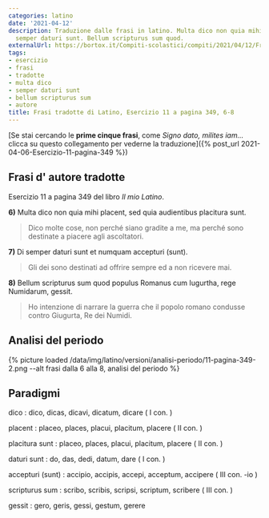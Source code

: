 ```yaml
---
categories: latino
date: '2021-04-12'
description: Traduzione dalle frasi in latino. Multa dico non quia mihi placent. Di
  semper daturi sunt. Bellum scripturus sum quod.
externalUrl: https://bortox.it/Compiti-scolastici/compiti/2021/04/12/Frasi-6-8-Esercizio-11-pagina-349.html
tags:
- esercizio
- frasi
- tradotte
- multa dico
- semper daturi sunt
- bellum scripturus sum
- autore
title: Frasi tradotte di Latino, Esercizio 11 a pagina 349, 6-8
---
```


[Se stai cercando le **prime cinque frasi**, come _Signo dato, milites iam..._ clicca su questo collegamento per vederne la traduzione]({% post_url 2021-04-06-Esercizio-11-pagina-349 %})

## Frasi d' autore tradotte

Esercizio 11 a pagina 349 del libro _Il mio Latino_.

**6)** Multa dico non quia mihi placent, sed quia audientibus placitura sunt.

> Dico molte cose, non perché siano gradite a me, ma perché sono destinate a piacere agli ascoltatori.

**7)** Di semper daturi sunt et numquam accepturi (sunt).

> Gli dei sono destinati ad offrire sempre ed a non ricevere mai. 

**8)** Bellum scripturus sum quod populus Romanus cum Iugurtha, rege Numidarum, gessit.

> Ho intenzione di narrare la guerra che il popolo romano condusse contro Giugurta, Re dei Numidi.


## Analisi del periodo

{% picture loaded /data/img/latino/versioni/analisi-periodo/11-pagina-349-2.png --alt frasi dalla 6 alla 8, analisi del periodo %}



## Paradigmi

dico
: dico, dicas, dicavi, dicatum, dicare ( I con. )

placent
: placeo, places, placui, placitum, placere   ( II con. )

placitura sunt
: placeo, places, placui, placitum, placere   ( II con. )

daturi sunt
: do, das, dedi, datum, dare ( I con. ) 

accepturi (sunt)
: accipio, accipis, accepi, acceptum, accipere ( III con. -io )

scripturus sum
: scribo, scribis, scripsi, scriptum, scribere ( III con. )

gessit
: gero, geris, gessi, gestum, gerere